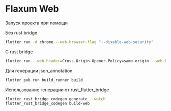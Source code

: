 # Flaxum Web

Запуск проекта при помощи 

Без rust bridge

```sh
flutter run -d chrome --web-browser-flag "--disable-web-security"
```

С rust bridge

```sh
flutter run --web-header=Cross-Origin-Opener-Policy=same-origin --web-header=Cross-Origin-Embedder-Policy=require-corp
```
Для генерации json_annotation 

```bash
flutter pub run build_runner build
```

Использование генерации от rust_flutter_bridge

```sh
flutter_rust_bridge_codegen generate --watch
flutter_rust_bridge_codegen build-web
```


